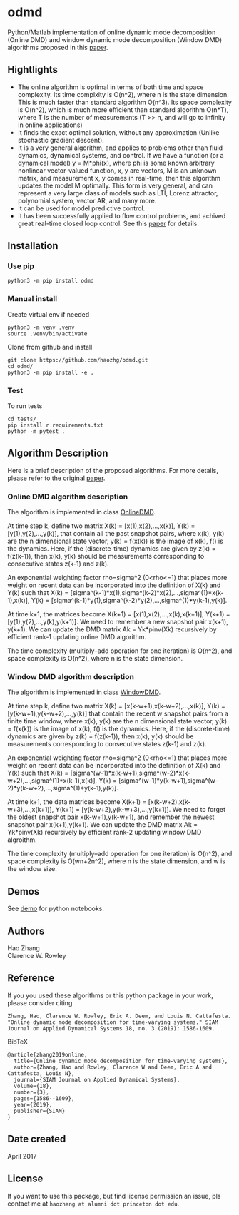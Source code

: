 # odmd
Python/Matlab implementation of online dynamic mode decomposition (Online DMD) and window dynamic mode decomposition (Window DMD) algorithms proposed in this [paper](https://epubs.siam.org/doi/pdf/10.1137/18M1192329).

## Hightlights
- The online algorithm is optimal in terms of both time and space complexity. Its time complxity is O(n^2), where n is the state dimension. This is much faster than standard algorithm O(n^3). Its space complexity is O(n^2), which is much more efficient than standard algorithm O(n*T), where T is the number of measurements (T >> n, and will go to infinity in online applications)
- It finds the exact optimal solution, without any approximation (Unlike stochastic gradient descent). 
- It is a very general algorithm, and applies to problems other than fluid dynamics, dynamical systems, and control. If we have a function (or a dynamical model) y = M*phi(x), where phi is some known arbitrary nonlinear vector-valued function, x, y are vectors, M is an unknown matrix, and measurement x, y comes in real-time, then this algorithm updates the model M optimally. This form is very general, and can represent a very large class of models such as LTI, Lorenz attractor, polynomial system, vector AR, and many more.
- It can be used for model predictive control.
- It has been successfully applied to flow control problems, and achived great real-time closed loop control. See this [paper](https://doi.org/10.1017/jfm.2020.546) for details.

## Installation
### Use pip
```
python3 -m pip install odmd
```

### Manual install
Create virtual env if needed
```
python3 -m venv .venv
source .venv/bin/activate
```

Clone from github and install
```
git clone https://github.com/haozhg/odmd.git
cd odmd/
python3 -m pip install -e .
```

### Test
To run tests
```
cd tests/
pip install r requirements.txt
python -m pytest .
```

## Algorithm Description
Here is a brief description of the proposed algorithms. For more details, please refer to the original [paper](https://epubs.siam.org/doi/pdf/10.1137/18M1192329).

### Online DMD algorithm description
The algorithm is implemented in class [OnlineDMD](./odmd/online.py).

At time step k, define two matrix X(k) = [x(1),x(2),...,x(k)], Y(k) = [y(1),y(2),...,y(k)], that contain all the past snapshot pairs, where x(k), y(k) are the n dimensional state vector, y(k) = f(x(k)) is the image of x(k), f() is the dynamics.  Here, if the (discrete-time) dynamics are given by z(k) = f(z(k-1)), then x(k), y(k) should be measurements corresponding to consecutive states z(k-1) and z(k).  

An exponential weighting factor rho=sigma^2 (0<rho<=1) that places more weight on recent data can be incorporated into the definition of X(k) and Y(k) such that X(k) = [sigma^(k-1)*x(1),sigma^(k-2)*x(2),…,sigma^(1)*x(k-1),x(k)], Y(k) = [sigma^(k-1)*y(1),sigma^(k-2)*y(2),...,sigma^(1)*y(k-1),y(k)].  

At time k+1, the matrices become X(k+1) = [x(1),x(2),…,x(k),x(k+1)], Y(k+1) = [y(1),y(2),…,y(k),y(k+1)]. We need to remember a new snapshot pair x(k+1), y(k+1). We can update the DMD matrix Ak = Yk*pinv(Xk) recursively by efficient rank-1 updating online DMD algorithm.  

The time complexity (multiply–add operation for one iteration) is O(n^2), and space complexity is O(n^2), where n is the state dimension.  

### Window DMD algorithm description
The algorithm is implemented in class [WindowDMD](./odmd/window.py).

At time step k, define two matrix X(k) = [x(k-w+1),x(k-w+2),...,x(k)], Y(k) = [y(k-w+1),y(k-w+2),...,y(k)] that contain the recent w snapshot pairs from a finite time window, where x(k), y(k) are the n dimensional state vector, y(k) = f(x(k)) is the image of x(k), f() is the dynamics. Here, if the (discrete-time) dynamics are given by z(k) = f(z(k-1)), then x(k), y(k) should be measurements corresponding to consecutive states z(k-1) and z(k).  

An exponential weighting factor rho=sigma^2 (0<rho<=1) that places more weight on recent data can be incorporated into the definition of X(k) and Y(k) such that X(k) = [sigma^(w-1)*x(k-w+1),sigma^(w-2)*x(k-w+2),…,sigma^(1)*x(k-1),x(k)], Y(k) = [sigma^(w-1)*y(k-w+1),sigma^(w-2)*y(k-w+2),…,sigma^(1)*y(k-1),y(k)].  

At time k+1, the data matrices become X(k+1) = [x(k-w+2),x(k-w+3),…,x(k+1)], Y(k+1) = [y(k-w+2),y(k-w+3),…,y(k+1)]. We need to forget the oldest snapshot pair x(k-w+1),y(k-w+1), and remember the newest snapshot pair x(k+1),y(k+1). We can update the DMD matrix Ak = Yk*pinv(Xk) recursively by efficient rank-2 updating window DMD algroithm.  

The time complexity (multiply–add operation for one iteration) is O(n^2), and space complexity is O(wn+2n^2), where n is the state dimension, and w is the window size.  

## Demos
See [demo](./demo) for python notebooks.

## Authors
Hao Zhang  
Clarence W. Rowley

## Reference
If you you used these algorithms or this python package in your work, please consider citing

```
Zhang, Hao, Clarence W. Rowley, Eric A. Deem, and Louis N. Cattafesta. "Online dynamic mode decomposition for time-varying systems." SIAM Journal on Applied Dynamical Systems 18, no. 3 (2019): 1586-1609.
```

BibTeX
```
@article{zhang2019online,
  title={Online dynamic mode decomposition for time-varying systems},
  author={Zhang, Hao and Rowley, Clarence W and Deem, Eric A and Cattafesta, Louis N},
  journal={SIAM Journal on Applied Dynamical Systems},
  volume={18},
  number={3},
  pages={1586--1609},
  year={2019},
  publisher={SIAM}
}
```

## Date created
April 2017

## License
If you want to use this package, but find license permission an issue, pls contact me at `haozhang at alumni dot princeton dot edu`.
